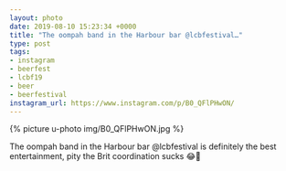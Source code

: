 ```yaml
---
layout: photo
date: 2019-08-10 15:23:34 +0000
title: "The oompah band in the Harbour bar @lcbfestival…"
type: post
tags:
- instagram
- beerfest
- lcbf19
- beer
- beerfestival
instagram_url: https://www.instagram.com/p/B0_QFlPHwON/
---
```


{% picture u-photo img/B0_QFlPHwON.jpg %}

The oompah band in the Harbour bar @lcbfestival is definitely the best entertainment, pity the Brit coordination sucks 😂🤣
